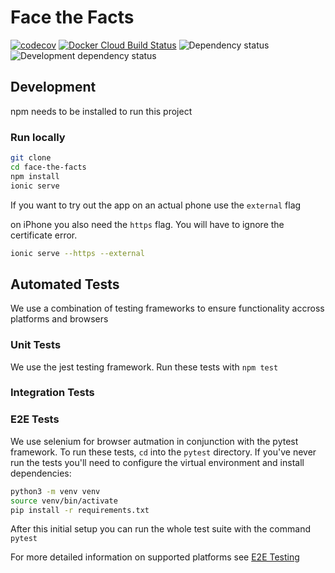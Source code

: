 # Face the Facts

[![codecov](https://codecov.io/gh/Face-the-Facts/mobile-app/branch/develop/graph/badge.svg)](https://codecov.io/gh/Face-the-Facts/mobile-app)
[![Docker Cloud Build Status](https://img.shields.io/docker/cloud/build/facethefacts/app?label=build&logo=docker)](https://hub.docker.com/r/facethefacts/app)
![Dependency status](https://img.shields.io/david/face-the-facts/mobile-app)
![Development dependency status](https://img.shields.io/david/dev/face-the-facts/mobile-app)

## Development

npm needs to be installed to run this project

### Run locally

```zsh
git clone
cd face-the-facts
npm install
ionic serve
```

If you want to try out the app on an actual phone use the `external` flag

on iPhone you also need the `https` flag. You will have to ignore the certificate error.

```zsh
ionic serve --https --external
```

## Automated Tests

We use a combination of testing frameworks to ensure functionality accross platforms and browsers

### Unit Tests
We use the jest testing framework. Run these tests with `npm test`

### Integration Tests

### E2E Tests
We use selenium for browser autmation in conjunction with the pytest framework. To run these tests, `cd` into the `pytest` directory. If you've never run the tests you'll need to configure the virtual environment and install dependencies:
```bash
python3 -m venv venv
source venv/bin/activate
pip install -r requirements.txt
```

After this initial setup you can run the whole test suite with the command `pytest`

For more detailed information on supported platforms see [E2E Testing](./pytest/README.md)
